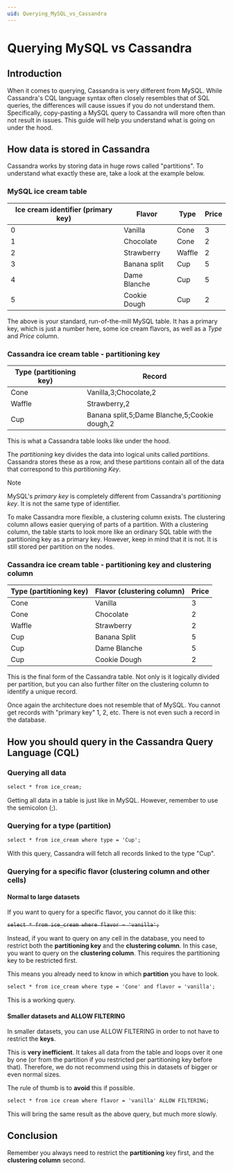 ```yaml
---
uid: Querying_MySQL_vs_Cassandra
---
```


# Querying MySQL vs Cassandra

## Introduction

When it comes to querying, Cassandra is very different from MySQL. While Cassandra's CQL language syntax often closely resembles that of SQL queries, the differences will cause issues if you do not understand them. Specifically, copy-pasting a MySQL query to Cassandra will more often than not result in issues. This guide will help you understand what is going on under the hood.

## How data is stored in Cassandra

Cassandra works by storing data in huge rows called "partitions". To understand what exactly these are, take a look at the example below.

### MySQL ice cream table

| **Ice cream identifier (primary key)** | **Flavor** | **Type** | **Price** |
|--|--|--|--|
| 0 | Vanilla | Cone | 3 |
| 1 | Chocolate | Cone | 2 |
| 2 | Strawberry | Waffle | 2 |
| 3 | Banana split | Cup | 5 |
| 4 | Dame Blanche | Cup | 5 |
| 5 | Cookie Dough | Cup | 2 |

The above is your standard, run-of-the-mill MySQL table. It has a primary key, which is just a number here, some ice cream flavors, as well as a *Type* and *Price* column.

### Cassandra ice cream table - partitioning key

| **Type (partitioning key)** | **Record** |
|--|--|
| Cone | Vanilla,3;Chocolate,2 |
| Waffle | Strawberry,2 |
| Cup | Banana split,5;Dame Blanche,5;Cookie dough,2 |

This is what a Cassandra table looks like under the hood.

The *partitioning* key divides the data into logical units called *partitions*. Cassandra stores these as a row, and these partitions contain all of the data that correspond to this *partitioning Key*.

> [!NOTE]
> MySQL's *primary key* is completely different from Cassandra's *partitioning key*. It is not the same type of identifier.

To make Cassandra more flexible, a clustering column exists. The clustering column allows easier querying of parts of a partition. With a clustering column, the table starts to look more like an ordinary SQL table with the partitioning key as a primary key. However, keep in mind that it is not. It is still stored per partition on the nodes.

### Cassandra ice cream table - partitioning key and clustering column

| **Type (partitioning key)** | **Flavor (clustering column)** | **Price** |
|--|--|--|
| Cone | Vanilla | 3 |
| Cone | Chocolate | 2 |
| Waffle | Strawberry | 2 |
| Cup | Banana Split | 5 |
| Cup | Dame Blanche | 5 |
| Cup | Cookie Dough | 2 |

This is the final form of the Cassandra table. Not only is it logically divided per partition, but you can also further filter on the clustering column to identify a unique record.

Once again the architecture does not resemble that of MySQL. You cannot get records with "primary key" 1, 2, etc. There is not even such a record in the database.

## How you should query in the Cassandra Query Language (CQL)

### Querying all data

```txt
select * from ice_cream;
```

Getting all data in a table is just like in MySQL. However, remember to use the semicolon (;).

### Querying for a type (partition)

```txt
select * from ice_cream where type = 'Cup';
```

With this query, Cassandra will fetch all records linked to the type "Cup".

### Querying for a specific flavor (clustering column and other cells)

#### Normal to large datasets

If you want to query for a specific flavor, you cannot do it like this:

<strike>

```txt
select * from ice_cream where flavor = 'vanilla';
```

</strike>

Instead, if you want to query on any cell in the database, you need to restrict both the **partitioning key** and the **clustering column**. In this case, you want to query on the **clustering column**. This requires the partitioning key to be restricted first.

This means you already need to know in which **partition** you have to look.

```txt
select * from ice_cream where type = 'Cone' and flavor = 'vanilla';
```

This is a working query.

#### Smaller datasets and ALLOW FILTERING

In smaller datasets, you can use ALLOW FILTERING in order to not have to restrict the **keys**.

This is **very inefficient**. It takes all data from the table and loops over it one by one (or from the partition if you restricted per partitioning key before that). Therefore, we do not recommend using this in datasets of bigger or even normal sizes.

The rule of thumb is to **avoid** this if possible.

```txt
select * from ice cream where flavor = 'vanilla' ALLOW FILTERING;
```

This will bring the same result as the above query, but much more slowly.

## Conclusion

Remember you always need to restrict the **partitioning** key first, and the **clustering column** second.

